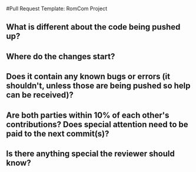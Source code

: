 #Pull Request Template: RomCom Project

## What is different about the code being pushed up?

## Where do the changes start?

## Does it contain any known bugs or errors (it shouldn't, unless those are being pushed so help can be received)?

## Are both parties within 10% of each other's contributions? Does special attention need to be paid to the next commit(s)?

## Is there anything special the reviewer should know?


